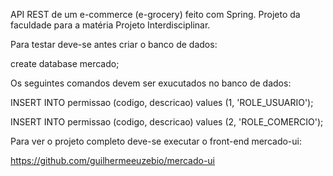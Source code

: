 API REST de um e-commerce (e-grocery) feito com Spring. Projeto da faculdade para a matéria Projeto Interdisciplinar. 

Para testar deve-se antes criar o banco de dados:

create database mercado;

Os seguintes comandos devem ser exucutados no banco de dados:

INSERT INTO permissao (codigo, descricao) values (1, 'ROLE_USUARIO');

INSERT INTO permissao (codigo, descricao) values (2, 'ROLE_COMERCIO');

Para ver o projeto completo deve-se executar o front-end mercado-ui:

https://github.com/guilhermeeuzebio/mercado-ui
